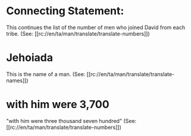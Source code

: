 # Connecting Statement:

This continues the list of the number of men who joined David from each tribe. (See: [[rc://en/ta/man/translate/translate-numbers]])

# Jehoiada

This is the name of a man. (See: [[rc://en/ta/man/translate/translate-names]])

# with him were 3,700

"with him were three thousand seven hundred" (See: [[rc://en/ta/man/translate/translate-numbers]])

